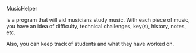 MusicHelper

is a program that will aid musicians study music. With each piece of music, you have
an idea of difficulty, technical challenges, key(s), history, notes, etc.

Also, you can keep track of students and what they have worked on.
